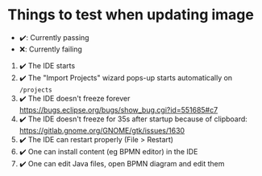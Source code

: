 # Things to test when updating image

* ✔️: Currently passing
* ❌: Currently failing


1. ✔️ The IDE starts
2. ✔️ The "Import Projects" wizard pops-up starts automatically on `/projects`
3. ✔️ The IDE doesn't freeze forever https://bugs.eclipse.org/bugs/show_bug.cgi?id=551685#c7
4. ✔️ The IDE doesn't freeze for 35s after startup because of clipboard: https://gitlab.gnome.org/GNOME/gtk/issues/1630
5. ✔️ The IDE can restart properly (File > Restart)
6. ✔️ One can install content (eg BPMN editor) in the IDE
7. ✔️ One can edit Java files, open BPMN diagram and edit them

